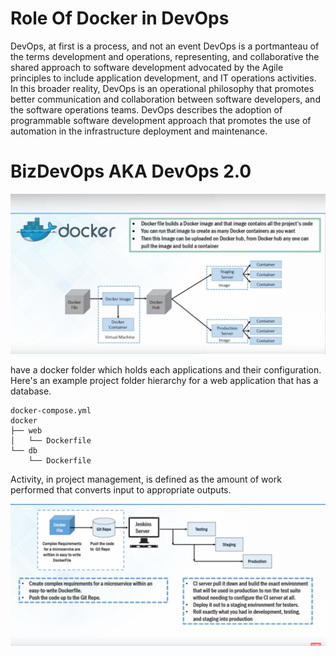 
# Role Of Docker in DevOps

DevOps, at first is a process, and not an event DevOps is a portmanteau of the terms development and operations, representing, and collaborative the shared approach
to software development advocated by the Agile principles to include application development, and IT operations activities. 
In this broader reality, DevOps is an operational philosophy that promotes better communication and 
collaboration between software developers, and the software operations teams. DevOps describes the adoption of 
programmable software development approach that promotes the use of automation in the infrastructure deployment and maintenance. 

# BizDevOps AKA DevOps 2.0

![Docker Components](https://github.com/kakuffo/Dockerfiles/blob/master/vid/docker01.png?raw=true)


have a docker folder which holds each applications and their configuration. Here's an example project folder hierarchy for a web application that has a database.
````Shell
docker-compose.yml
docker
├── web
│   └── Dockerfile
└── db
    └── Dockerfile
````

Activity, in project management, is defined as the amount of 
work performed that converts input to appropriate outputs.


![Docker Components o](https://github.com/kakuffo/Dockerfiles/blob/master/vid/Scree09.png?raw=true)
